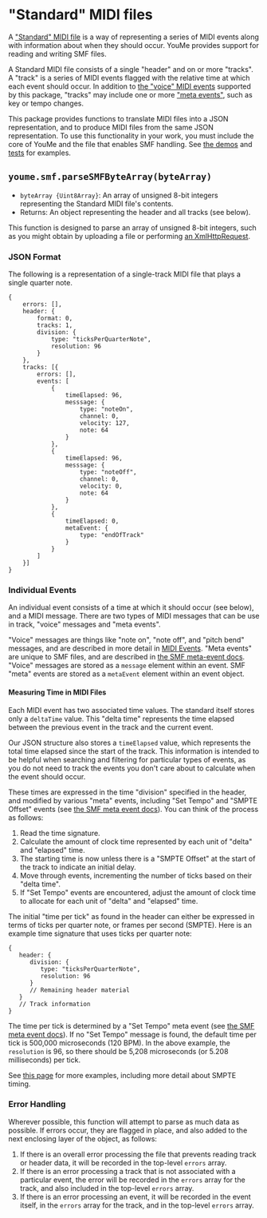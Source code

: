 # "Standard" MIDI files

A ["Standard" MIDI file](https://www.midi.org/specifications/file-format-specifications/standard-midi-files) is a way of
representing a series of MIDI events along with information about when they should occur.  YouMe provides support for
reading and writing SMF files.

A Standard MIDI file consists of a single "header" and on or more "tracks".  A "track" is a series of MIDI events
flagged with the relative time at which each event should occur.  In addition to
[the "voice" MIDI events](midi-events.md) supported by this package, "tracks" may include one or more
["meta events"](smf-meta-events.md), such as key or tempo changes.

This package provides functions to translate MIDI files into a JSON representation, and to produce MIDI files from the
same JSON representation.  To use this functionality in your work, you must include the core of YouMe and the file
that enables SMF handling.  See [the demos](../demos/index.html) and [tests](../tests/html/) for examples.

## `youme.smf.parseSMFByteArray(byteArray)`

* `byteArray {Uint8Array}`: An array of unsigned 8-bit integers representing the Standard MIDI file's contents.
* Returns: An object representing the header and all tracks (see below).

This function is designed to parse an array of unsigned 8-bit integers, such as you might obtain by uploading a file or
performing [an XmlHttpRequest](https://developer.mozilla.org/en-US/docs/Web/API/XMLHttpRequest).

### JSON Format

The following is a representation of a single-track MIDI file that plays a single quarter note.

```json5
{
    errors: [],
    header: {
        format: 0,
        tracks: 1,
        division: {
            type: "ticksPerQuarterNote",
            resolution: 96
        }
    },
    tracks: [{
        errors: [],
        events: [
            {
                timeElapsed: 96,
                messsage: {
                    type: "noteOn",
                    channel: 0,
                    velocity: 127,
                    note: 64
                }
            },
            {
                timeElapsed: 96,
                messsage: {
                    type: "noteOff",
                    channel: 0,
                    velocity: 0,
                    note: 64
                }
            },
            {
                timeElapsed: 0,
                metaEvent: {
                    type: "endOfTrack"
                }
            }
        ]
    }]
}
```

### Individual Events

An individual event consists of a time at which it should occur (see below), and a MIDI message. There are two types of
MIDI messages that can be use in track, "voice" messages and "meta events".

"Voice" messages  are things like "note on", "note off", and "pitch bend" messages, and are described in more detail in
[MIDI Events](midi-events.md).  "Meta events" are unique to SMF files, and are described in
[the SMF meta-event docs](smf-meta-events.md).  "Voice" messages are stored as a `message` element within an event.
SMF "meta" events are stored as a `metaEvent` element within an event object.

#### Measuring Time in MIDI Files

Each MIDI event has two associated time values.  The standard itself stores only a `deltaTime` value.  This "delta time"
represents the time elapsed between the previous event in the track and the current event.

Our JSON structure also stores a `timeElapsed` value, which represents the total time elapsed since the start of the
track.  This information is intended to be helpful when searching and filtering for particular types of events, as you
do not need to track the events you don't care about to calculate when the event should occur.

These times are expressed in the time "division" specified in the header, and modified by various "meta" events,
including "Set Tempo" and "SMPTE Offset" events (see [the SMF meta event docs](smf-meta-events.md)).  You can think of
the process as follows:

1. Read the time signature.
2. Calculate the amount of clock time represented by each unit of "delta" and "elapsed" time.
3. The starting time is now unless there is a "SMPTE Offset" at the start of the track to indicate an initial delay.
4. Move through events, incrementing the number of ticks based on their "delta time".
5. If "Set Tempo" events are encountered, adjust the amount of clock time to allocate for each unit of "delta" and
   "elapsed" time.

The initial "time per tick" as found in the header can either be expressed in terms of ticks per quarter note, or
frames per second (SMPTE).  Here is an example time signature that uses ticks per quarter note:

```json5
{
   header: {
      division: {
         type: "ticksPerQuarterNote",
         resolution: 96
      }
      // Remaining header material
   }
   // Track information
}
```

The time per tick is determined by a "Set Tempo" meta event (see [the SMF meta event docs](smf-meta-events.md)).  If no
"Set Tempo" message is found, the default time per tick is 500,000 microseconds (120 BPM). In the above example, the
`resolution` is 96, so there should be 5,208 microseconds (or 5.208 milliseconds) per tick.

See [this page](https://www.recordingblogs.com/wiki/time-division-of-a-midi-file) for more examples, including more
detail about SMPTE timing.

### Error Handling

Wherever possible, this function will attempt to parse as much data as possible.  If errors occur, they are flagged in
place, and also added to the next enclosing layer of the object, as follows:

1. If there is an overall error processing the file that prevents reading track or header data, it will be recorded in
   the top-level `errors` array.
2. If there is an error processing a track that is not associated with a particular event, the error will be recorded in
   the `errors` array for the track, and also included in the top-level `errors` array.
3. If there is an error processing an event, it will be recorded in the event itself, in the `errors` array for the
   track, and in the top-level `errors` array.
